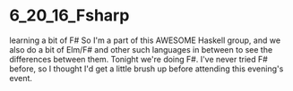 # 6_20_16_Fsharp
learning a bit of F#
So I'm a part of this AWESOME Haskell group, and 
we also do a bit of Elm/F# and other such languages in between
to see the differences between them. Tonight we're doing F#.
I've never tried F# before, so I thought I'd get a little brush up
before attending this evening's event.
